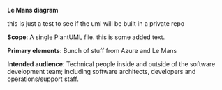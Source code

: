 **Le Mans diagram**

this is just a test to see if the uml will be built in a private repo

**Scope**: A single PlantUML file. this is some added text.

**Primary elements**: Bunch of stuff from Azure and Le Mans

**Intended audience**: Technical people inside and outside of the software development team; including software architects, developers and operations/support staff.